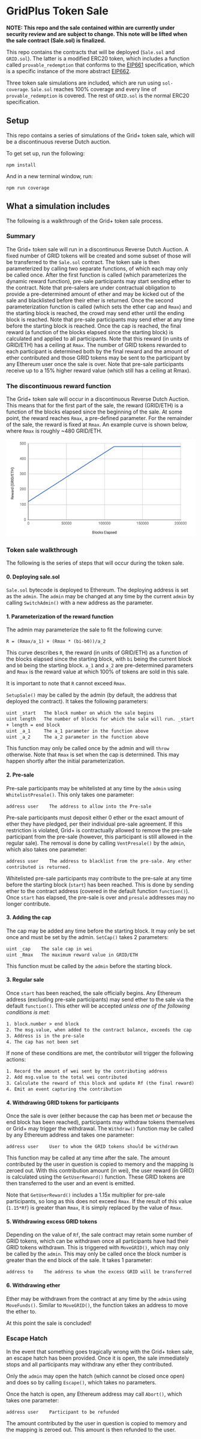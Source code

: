 # GridPlus Token Sale

**NOTE: This repo and the sale contained within are currently under security review and are subject to change. This note will be lifted when the sale contract (Sale.sol) is finalized.**

This repo contains the contracts that will be deployed (`Sale.sol` and `GRID.sol`). The latter is a modified ERC20 token, which includes a function called `provable_redemption` that conforms to the [EIP661](https://github.com/ethereum/EIPs/issues/661) specification, which is a specific instance of the more abstract [EIP662](https://github.com/ethereum/EIPs/issues/662).

Three token sale simulations are included, which are run using `sol-coverage`. `Sale.sol` reaches 100% coverage and every line of `provable_redemption` is covered. The rest of `GRID.sol` is the normal ERC20 specification.

## Setup
This repo contains a series of simulations of the Grid+ token sale, which will be a discontinuous reverse Dutch auction.

To get set up, run the following:

```
npm install
```

And in a new terminal window, run:
```
npm run coverage
```

## What a simulation includes

The following is a walkthrough of the Grid+ token sale process.

### Summary

The Grid+ token sale will run in a discontinuous Reverse Dutch Auction. A fixed number of GRID tokens will be created and some subset of those will be transferred to the `Sale.sol` contract. The token sale is then parameterized by calling two separate functions, of which each may only be called once. After the first function is called (which parameterizes the dynamic reward function), pre-sale participants may start sending ether to the contract. Note that pre-salers are under contractual obligation to provide a pre-determined amount of ether and may be kicked out of the sale and blacklisted before their ether is returned. Once the second parameterization function is called (which sets the ether cap and `Rmax`) and the starting block is reached, the crowd may send ether until the ending block is reached. Note that pre-sale participants may send ether at any time before the starting block is reached. Once the cap is reached, the final reward (a function of the blocks elapsed since the starting block) is calculated and applied to all participants. Note that this reward (in units of GRID/ETH) has a ceiling at `Rmax`. The number of GRID tokens rewarded to each participant is determined both by the final reward and the amount of ether contributed and those GRID tokens may be sent to the participant by any Ethereum user once the sale is over. Note that pre-sale participants receive up to a 15% higher reward value (which still has a ceiling at Rmax).

### The discontinuous reward function

The Grid+ token sale will occur in a discontinuous Reverse Dutch Auction. This means that for the first part of the sale, the reward (GRID/ETH) is a function of the blocks elapsed since the beginning of the sale. At some point, the reward reaches `Rmax`, a pre-defined parameter. For the remainder of the sale, the reward is fixed at `Rmax`. An example curve is shown below, where `Rmax` is roughly ~480 GRID/ETH.

![Example Curve](img/example.png)

### Token sale walkthrough

The following is the series of steps that will occur during the token sale.

#### 0. Deploying sale.sol

`Sale.sol` bytecode is deployed to Ethereum. The deploying address is set as the `admin`. The `admin` may be changed at any time by the current `admin` by calling `SwitchAdmin()` with a new address as the parameter.

#### 1. Parameterization of the reward function

The admin may parameterize the sale to fit the following curve:

```
R = (Rmax/a_1) + (Rmax * (bi-b0))/a_2
```

This curve describes `R`, the reward (in units of GRID/ETH) as a function of the blocks elapsed since the starting block, with `bi` being the current block and `b0` being the starting block. `a_1` and `a_2` are pre-determined parameters and `Rmax` is the reward value at which 100% of tokens are sold in this sale.

It is important to note that `R` cannot exceed `Rmax`.

`SetupSale()` may be called by the admin (by default, the address that deployed the contract). It takes the following parameters:

```
uint _start   The block number on which the sale begins
uint length   The number of blocks for which the sale will run. _start + length = end block
uint _a_1     The a_1 parameter in the function above
uint _a_2     The a_2 parameter in the function above
```

This function may only be called once by the admin and will `throw` otherwise. Note that `Rmax` is set when the cap is determined. This may happen shortly after the initial parameterization.

#### 2. Pre-sale

Pre-sale participants may be whitelisted at any time by the `admin` using `WhitelistPresale()`. This only takes one parameter:

```
address user    The address to allow into the Pre-sale
```

Pre-sale participants must deposit either 0 ether or the exact amount of ether they have pledged, per their individual pre-sale agreement. If this restriction is violated, Grid+ is contractually allowed to remove the pre-sale participant from the pre-sale (however, this participant is still allowed in the regular sale). The removal is done by calling `VentPresale()` by the `admin`, which also takes one parameter:

```
address user    The address to blacklist from the pre-sale. Any ether contributed is returned.
```

Whitelisted pre-sale participants may contribute to the pre-sale at any time before the starting block (`start`) has been reached. This is done by sending ether to the contract address (covered in the default function `function()`). Once `start` has elapsed, the pre-sale is over and `presale` addresses may no longer contribute.

#### 3. Adding the cap

The cap may be added any time before the starting block. It may only be set once and must be set by the admin. `SetCap()` takes 2 parameters:

```
uint _cap    The sale cap in wei
uint _Rmax   The maximum reward value in GRID/ETH
```

This function must be called by the `admin` before the starting block.

#### 3. Regular sale

Once `start` has been reached, the sale officially begins. Any Ethereum address (excluding pre-sale participants) may send ether to the sale via the default `function()`. This ether will be accepted *unless one of the following conditions is met*:

```
1. block.number > end block
2. The msg.value, when added to the contract balance, exceeds the cap
3. Address is in the pre-sale
4. The cap has not been set
```

If none of these conditions are met, the contributor will trigger the following actions:

```
1. Record the amount of wei sent by the contributing address
2. Add msg.value to the total wei contributed
3. Calculate the reward of this block and update Rf (the final reward)
4. Emit an event capturing the contribution
```

#### 4. Withdrawing GRID tokens for participants

Once the sale is over (either because the cap has been met *or* because the end block has been reached), participants may withdraw tokens themselves or Grid+ may trigger the withdrawal. The `Withdraw()` function may be called by any Ethereum address and takes one parameter:

```
address user    User to whom the GRID tokens should be withdrawn
```

This function may be called at any time after the sale. The amount contributed by the user in question is copied to memory and the mapping is zeroed out. With this contribution amount (in wei), the user reward (in GRID) is calculated using the `GetUserReward()` function. These GRID tokens are then transferred to the user and an event is emitted.

Note that `GetUserReward()` includes a 1.15x multiplier for pre-sale participants, so long as this does not exceed `Rmax`. If the result of this value (`1.15*Rf`) is greater than `Rmax`, it is simply replaced by the value of `Rmax`.

#### 5. Withdrawing excess GRID tokens

Depending on the value of `Rf`, the sale contract may retain some number of GRID tokens, which can be withdrawn once all participants have had their GRID tokens withdrawn. This is triggered with `MoveGRID()`, which may only be called by the `admin`. This may only be called once the block number is greater than the end block of the sale. It takes 1 parameter:

```
address to    The address to whom the excess GRID will be transferred
```

#### 6. Withdrawing ether

Ether may be withdrawn from the contract at any time by the `admin` using `MoveFunds()`. Similar to `MoveGRID()`, the function takes an address to move the ether to.

At this point the sale is concluded!

### Escape Hatch

In the event that something goes tragically wrong with the Grid+ token sale, an escape hatch has been provided. Once it is open, the sale immediately stops and all participants may withdraw any ether they contributed.

Only the `admin` may open the hatch (which cannot be closed once open) and does so by calling `Escape()`, which takes no parameters.

Once the hatch is open, any Ethereum address may call `Abort()`, which takes one parameter:

```
address user    Participant to be refunded
```

The amount contributed by the user in question is copied to memory and the mapping is zeroed out. This amount is then refunded to the user.
